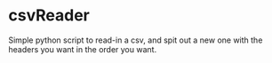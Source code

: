 # csvReader
Simple python script to read-in a csv, and spit out a new one with the headers you want in the order you want.
